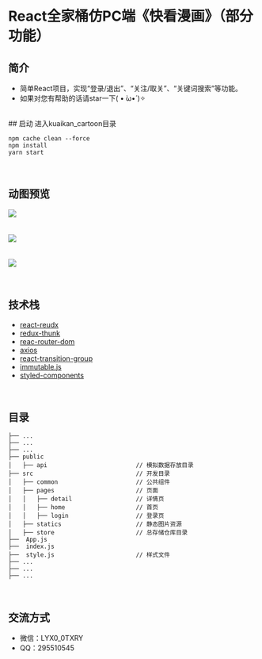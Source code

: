 # React全家桶仿PC端《快看漫画》（部分功能）

## 简介 
- 简单React项目，实现“登录/退出”、“关注/取关”、“关键词搜索”等功能。
- 如果对您有帮助的话请star一下( • ̀ω•́ )✧
<br>
## 启动
进入kuaikan_cartoon目录

    npm cache clean --force
    npm install
    yarn start
<br>

## 动图预览
![](https://user-gold-cdn.xitu.io/2018/8/30/1658963641b2aefa?imageslim)
<br><br><br>
![](https://user-gold-cdn.xitu.io/2018/8/30/165897509b44d317?imageslim)
<br><br><br>
![](https://user-gold-cdn.xitu.io/2018/8/30/165899677ef01bd0?imageslim)

<br>

## 技术栈
- [react-reudx](https://redux.js.org/)
- [redux-thunk](https://github.com/notrab/create-react-app-redux)
- [reac-router-dom](https://react-guide.github.io/react-router-cn/)
- [axios](https://www.kancloud.cn/yunye/axios/234845)
- [react-transition-group](https://github.com/reactjs/react-transition-group)
- [immutable.js](https://github.com/facebook/immutable-js)
- [styled-components](https://github.com/styled-components/styled-components)

<br>

## 目录

    ├── ...                                     
    ├── ...                                     
    ├── ...                                         
    ├── public                                  
    │   ├── api                         // 模拟数据存放目录
    ├── src                             // 开发目录
    │   ├── common                      // 公共组件
    │   ├── pages                       // 页面
    │   │   ├── detail                  // 详情页   
    │   │   ├── home                    // 首页
    │   │   ├── login                   // 登录页
    │   ├── statics                     // 静态图片资源  
    │   ├── store                       // 总存储仓库目录            
    ├──  App.js         
    ├──  index.js
    ├──  style.js                       // 样式文件
    ├── ...
    ├── ...
    ├── ...

<br>

## 交流方式
- 微信：LYX0_0TXRY
- QQ：295510545 
